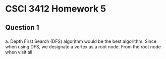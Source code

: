 # CSCI 3412 Homework 5

## Question 1
###
a. Depth First Search (DFS) algorithm would be the best algorithm. Since when using DFS, we designate a vertex as a root node. From the root node when visit all